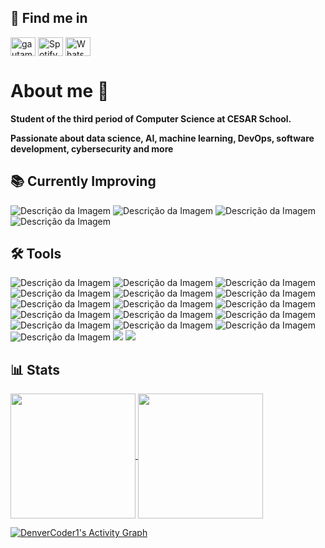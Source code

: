 ## 👥 Find me in
<p align="left">
<a href="https://www.linkedin.com/in/bernardo-heuer-a24921288/" target="blank"><img align="center" src="https://raw.githubusercontent.com/rahuldkjain/github-profile-readme-generator/master/src/images/icons/Social/linked-in-alt.svg" alt="gautamkrishnar" height="30" width="40" /></a>
<a href="https://open.spotify.com/user/ib3w9qi9e3apm5fu9igvxn9h7?si=5f910928defd428a" target="blank"><img align="center" src="https://github.com/rahuldkjain/github-profile-readme-generator/blob/master/src/images/icons/Social/spotify.svg" alt="Spotify Bernardo" height="30" width="40" /></a>
<a href="https://api.whatsapp.com/send/?phone=5581989827306&text&type=phone_number&app_absent=0" target="blank"><img align="center" src="https://github.com/rahuldkjain/github-profile-readme-generator/blob/master/src/images/icons/Social/whatsapp.svg" alt="WhatsApp Bernardo" height="30" width="40" /></a>
</p>

# About me 💬
<p><strong>Student of the third period of Computer Science at CESAR School.</strong></p>
<p><strong>Passionate about data science, AI, machine learning, DevOps, software development, cybersecurity and more</strong></p>

## 📚 Currently Improving
<p align="left">
<img src="https://img.shields.io/badge/React-6DB33F?style=for-the-badge&logo=react&logoColor=white" alt="Descrição da Imagem"/>
<img src="https://img.shields.io/badge/Spring-6DB33F?style=for-the-badge&logo=spring&logoColor=white" alt="Descrição da Imagem"/>
<img src="https://img.shields.io/badge/MySQL-6DB33F?style=for-the-badge&logo=mysql&logoColor=white" alt="Descrição da Imagem"/>
<img src="https://img.shields.io/badge/R-6DB33F?style=for-the-badge&logo=r&logoColor=white" alt="Descrição da Imagem"/>
</p>

## 🛠️ Tools
<p align="left">
<img src="https://img.shields.io/badge/Python-092E20?style=for-the-badge&logo=python&logoColor=white" alt="Descrição da Imagem"/>
<img src="https://img.shields.io/badge/HTML5-092E20?style=for-the-badge&logo=html5&logoColor=white" alt="Descrição da Imagem"/>
<img src="https://img.shields.io/badge/CSS-092E20?&style=for-the-badge&logo=css3&logoColor=white" alt="Descrição da Imagem"/>
<img src="https://img.shields.io/badge/JavaScript-092E20?style=for-the-badge&logo=javascript&logoColor=white" alt="Descrição da Imagem"/>
<img src="https://img.shields.io/badge/C-092E20?style=for-the-badge&logo=c&logoColor=white" alt="Descrição da Imagem"/>
<img src="https://img.shields.io/badge/Java-092E20?style=for-the-badge&logo=java&logoColor=white" alt="Descrição da Imagem"/>
  <img src="https://img.shields.io/badge/MySQL-092E20?style=for-the-badge&logo=mysql&logoColor=white" alt="Descrição da Imagem"/>
<img src="https://img.shields.io/badge/R-092E20?style=for-the-badge&logo=r&logoColor=white" alt="Descrição da Imagem"/>
<img src="https://img.shields.io/badge/Bootstrap-092E20?style=for-the-badge&logo=bootstrap&logoColor=white" alt="Descrição da Imagem"/>
<img src="https://img.shields.io/badge/Django-092E20?style=for-the-badge&logo=django&logoColor=white" alt="Descrição da Imagem"/>
<img src="https://img.shields.io/badge/Microsoft_Excel-092E20?style=for-the-badge&logo=microsoft-excel&logoColor=white" alt="Descrição da Imagem"/>
<img src="https://img.shields.io/badge/Microsoft_PowerPoint-092E20?style=for-the-badge&logo=microsoft-powerpoint&logoColor=white" alt="Descrição da Imagem"/>
<img src="https://img.shields.io/badge/Microsoft_Office-092E20?style=for-the-badge&logo=microsoft-office&logoColor=white" alt="Descrição da Imagem"/>
<img src="https://img.shields.io/badge/Microsoft_Word-092E20?style=for-the-badge&logo=microsoft-word&logoColor=white" alt="Descrição da Imagem"/>
<img src="https://img.shields.io/badge/Linux-092E20?style=for-the-badge&logo=linux&logoColor=white" alt="Descrição da Imagem"/>
<img src="https://img.shields.io/badge/Windows-092E20?style=for-the-badge&logo=windows&logoColor=white" alt="Descrição da Imagem"/>
<img src="https://img.shields.io/badge/GitHub%20Actions-092E20.svg?style=for-the-badge&logo=gitstyle=for-the-badge&hub%20actions&logoColor=white">
<img src="https://img.shields.io/badge/GitHub-092E20?style=for-the-badge&logo=github&logoColor=white" />
</p>

## 📊 Stats
<a href="https://github.com/anuraghazra/github-readme-stats">
  <img height=200 align="center" src="https://github-readme-stats.vercel.app/api/top-langs?username=HeuerBcH&layout=compact&langs_count=8&card_width=320&theme=merko" />
</a>
<a href="https://github.com/anuraghazra/convoychat">
  <img height=200 align="center" src="https://github-readme-stats.vercel.app/api?username=HeuerBcH&show_icons=true&theme=merko" />
</a>

<br>

<a href="https://github.com/ashutosh00710/github-readme-activity-graph"><img alt="DenverCoder1's Activity Graph" src="https://github-readme-activity-graph.vercel.app/graph/?username=HeuerBcH&bg_color=00000000&color=093E61&title_color=093E61&line=0162EB&point=093E61&hide_border=true" /></a>
 


<!---
HeuerBcH/HeuerBcH is a ✨ special ✨ repository because its `README.md` (this file) appears on your GitHub profile.
You can click the Preview link to take a look at your changes.
--->
